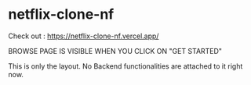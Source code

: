 # netflix-clone-nf

Check out : https://netflix-clone-nf.vercel.app/

BROWSE PAGE IS VISIBLE WHEN YOU CLICK ON "GET STARTED"

This is only the layout.
No Backend functionalities are attached to it right now.
